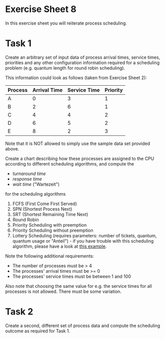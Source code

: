# Exercise Sheet 8

In this exercise sheet you will reiterate process scheduling.

# Task 1

Create an arbitrary set of input data of process arrival times, service times, priorities and any other configuration information required for a scheduling problem (e.g. quantum length for round robin scheduling).

This information could look as follows (taken from Exercise Sheet 2):

| Process | Arrival Time | Service Time | Priority |
|---------|--------------|--------------|----------|
| A       | 0            | 3            | 1        |
| B       | 2            | 6            | 1        |
| C       | 4            | 4            | 2        |
| D       | 6            | 5            | 2        |
| E       | 8            | 2            | 3        |

Note that it is NOT allowed to simply use the sample data set provided above.

Create a chart describing how these processes are assigned to the CPU according to different scheduling algorithms, and compute the

* *turnaround time*
* *response time*
* *wait time* ("Wartezeit")

for the scheduling algorithms

1. FCFS (First Come First Served)
2. SPN (Shortest Process Next)
3. SRT (Shortest Remaining Time Next)
4. Round Robin
5. Priority Scheduling with preemption
6. Priority Scheduling without preemption
7. Lottery Scheduling (requires parameters: number of tickets, quantum, quantum usage or "Anteil") - if you have trouble with this scheduling algorithm, please have a look at [this example](lottery.md).

Note the following additional requirements:

* The number of processes must be > 4
* The processes' arrival times must be >= 0
* The processes' service times must be between 1 and 100

Also note that choosing the same value for e.g. the service times for all processes is not allowed. There must be some variation.

# Task 2

Create a second, different set of process data and compute the scheduling outcome as required for Task 1.